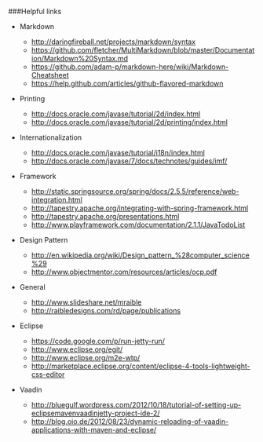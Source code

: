 ###Helpful links
* Markdown
  * http://daringfireball.net/projects/markdown/syntax
  * https://github.com/fletcher/MultiMarkdown/blob/master/Documentation/Markdown%20Syntax.md
  * https://github.com/adam-p/markdown-here/wiki/Markdown-Cheatsheet
  * https://help.github.com/articles/github-flavored-markdown

* Printing
  * http://docs.oracle.com/javase/tutorial/2d/index.html
  * http://docs.oracle.com/javase/tutorial/2d/printing/index.html

* Internationalization
  * http://docs.oracle.com/javase/tutorial/i18n/index.html
  * http://docs.oracle.com/javase/7/docs/technotes/guides/imf/

* Framework
  * http://static.springsource.org/spring/docs/2.5.5/reference/web-integration.html
  * http://tapestry.apache.org/integrating-with-spring-framework.html
  * http://tapestry.apache.org/presentations.html
  * http://www.playframework.com/documentation/2.1.1/JavaTodoList

* Design Pattern
  * http://en.wikipedia.org/wiki/Design_pattern_%28computer_science%29
  * http://www.objectmentor.com/resources/articles/ocp.pdf

* General
  * http://www.slideshare.net/mraible
  * http://raibledesigns.com/rd/page/publications

* Eclipse
  * https://code.google.com/p/run-jetty-run/
  * http://www.eclipse.org/egit/
  * http://www.eclipse.org/m2e-wtp/
  * http://marketplace.eclipse.org/content/eclipse-4-tools-lightweight-css-editor

* Vaadin
  * http://bluegulf.wordpress.com/2012/10/18/tutorial-of-setting-up-eclipsemavenvaadinjetty-project-ide-2/
  * http://blog.oio.de/2012/08/23/dynamic-reloading-of-vaadin-applications-with-maven-and-eclipse/

